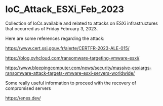 # IoC_Attack_ESXi_Feb_2023
Collection of IoCs available and related to attacks on ESXi infrastructures that occurred as of Friday February 3, 2023.

Here are some references regarding the attack:

https://www.cert.ssi.gouv.fr/alerte/CERTFR-2023-ALE-015/

https://blog.ovhcloud.com/ransomware-targeting-vmware-esxi/

https://www.bleepingcomputer.com/news/security/massive-esxiargs-ransomware-attack-targets-vmware-esxi-servers-worldwide/

Some really useful information to proceed with the recovery of compromised servers

https://enes.dev/
